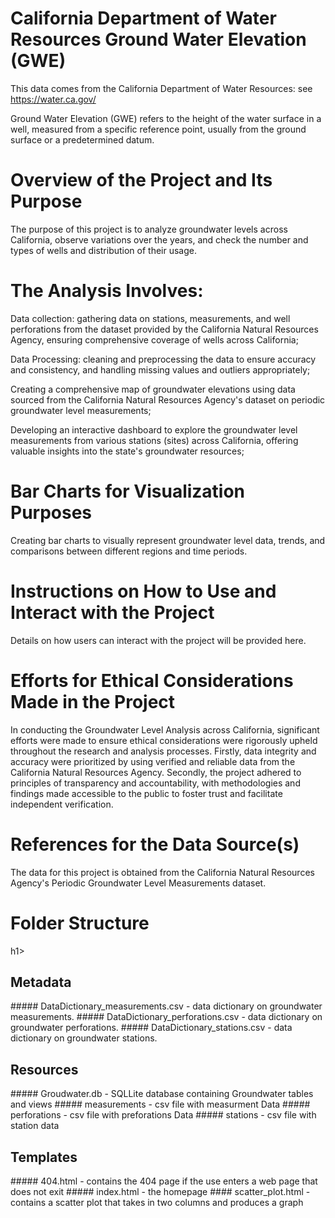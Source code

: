 <h1>California Department of Water Resources Ground Water Elevation (GWE)</h1>
<p>This data comes from the California Department of Water Resources: see <a href="https://water.ca.gov/">https://water.ca.gov/</a></p>
<p>Ground Water Elevation (GWE) refers to the height of the water surface in a well, measured from a specific reference point, usually from the ground surface or a predetermined datum.</p>

<h1>Overview of the Project and Its Purpose</h1>
<p>The purpose of this project is to analyze groundwater levels across California, observe variations over the years, and check the number and types of wells and distribution of their usage.</p>

<h1>The Analysis Involves:</h1>
<p>Data collection: gathering data on stations, measurements, and well perforations from the dataset provided by the California Natural Resources Agency, ensuring comprehensive coverage of wells across California;</p>
<p>Data Processing: cleaning and preprocessing the data to ensure accuracy and consistency, and handling missing values and outliers appropriately;</p>
<p>Creating a comprehensive map of groundwater elevations using data sourced from the California Natural Resources Agency's dataset on periodic groundwater level measurements;</p>
<p>Developing an interactive dashboard to explore the groundwater level measurements from various stations (sites) across California, offering valuable insights into the state's groundwater resources;</p>

<h1>Bar Charts for Visualization Purposes</h1>
<p>Creating bar charts to visually represent groundwater level data, trends, and comparisons between different regions and time periods.</p>

<h1>Instructions on How to Use and Interact with the Project</h1>
<p>Details on how users can interact with the project will be provided here.</p>

<h1>Efforts for Ethical Considerations Made in the Project</h1>
<p>In conducting the Groundwater Level Analysis across California, significant efforts were made to ensure ethical considerations were rigorously upheld throughout the research and analysis processes. Firstly, data integrity and accuracy were prioritized by using verified and reliable data from the California Natural Resources Agency. Secondly, the project adhered to principles of transparency and accountability, with methodologies and findings made accessible to the public to foster trust and facilitate independent verification.</p>

<h1>References for the Data Source(s)</h1>
<p>The data for this project is obtained from the California Natural Resources Agency's Periodic Groundwater Level Measurements dataset.</p>


<h1>Folder Structure</h1>h1>
<h2>Metadata</h2>
##### DataDictionary_measurements.csv - data dictionary on groundwater measurements.
##### DataDictionary_perforations.csv - data dictionary on groundwater perforations.
##### DataDictionary_stations.csv - data dictionary on groundwater stations.
<h2>Resources</h2>
##### Groudwater.db - SQLLite database containing Groundwater tables and views
##### measurements - csv file with measurment Data
##### perforations - csv file with preforations Data
##### stations - csv file with station data
<h2>Templates</h2>
##### 404.html - contains the 404 page if the use enters a web page that does not exit
##### index.html - the homepage
#### scatter_plot.html - contains a scatter plot that takes in two columns and produces a graph
